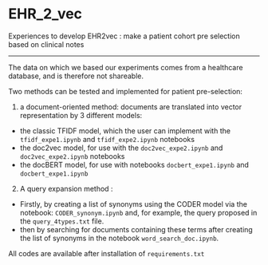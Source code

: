 # EHR_2_vec
Experiences to develop EHR2vec : make a patient cohort pre selection based on clinical notes

---

The data on which we based our experiments comes from a healthcare database, and is therefore not shareable. 

Two methods can be tested and implemented for patient pre-selection: 

1. a document-oriented method: documents are translated into vector representation by 3 different models: 
- the classic TFIDF model, which the user can implement with the `tfidf_expe1.ipynb` and `tfidf_expe2.ipynb` notebooks
- the doc2vec model, for use with the `doc2vec_expe2.ipynb` and `doc2vec_expe2.ipynb` notebooks
- the docBERT model, for use with notebooks `docbert_expe1.ipynb` and `docbert_expe1.ipynb`

2. A query expansion method : 
- Firstly, by creating a list of synonyms using the CODER model via the notebook: `CODER_synonym.ipynb` and, for example, the query proposed in the `query_4types.txt` file.
- then by searching for documents containing these terms after creating the list of synonyms in the notebook `word_search_doc.ipynb`.


All codes are available after installation of `requirements.txt`

